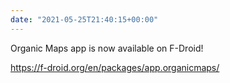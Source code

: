 ```yaml
---
date: "2021-05-25T21:40:15+00:00"
---
```


Organic Maps app is now available on F-Droid!  
  
<https://f-droid.org/en/packages/app.organicmaps/>